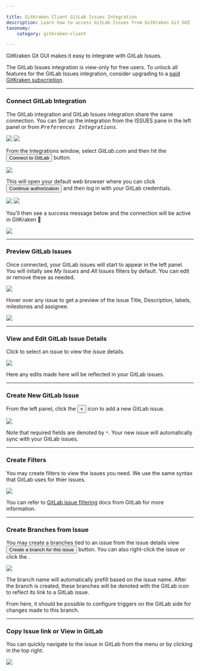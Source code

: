 ```yaml
---

title: GitKraken Client GitLab Issues Integration
description: Learn how to access GitLab Issues from GitKraken Git GUI
taxonomy:
    category: gitkraken-client

---
```


GitKraken Git GUI makes it easy to integrate with GitLab Issues.

<div class='callout callout--basic'>
    <p>The GitLab Issues integration is view-only for free users. To unlock all features for the GitLab Issues integration, consider upgrading to a <a href="https://gitkraken.com/pricing">paid GitKraken subscription</a>.</p>
</div>

***

### Connect GitLab Integration

The GitLab integration and GitLab Issues integration share the same connection. You can Set up the integration from the ISSUES pane in the left panel or from <kbd><i>Preferences   <i class='fa fa-caret-right'></i>   Integrations</i></kbd>.

<img src="/wp-content/uploads/connect-gitlab-issues.png" srcset="/wp-content/uploads/connect-gitlab-issues@2x.png" class="img-bordered img-responsive center">

<img src='/wp-content/uploads/preferences.png' class='center img-bordered'>

From the Integrations window, select _GitLab.com_ and then hit the <button class='button button--success button--ui button--nolink'>Connect to GitLab</button> button.

<img src="/wp-content/uploads/gitlab-authentication.png" srcset="/wp-content/uploads/gitlab-authentication@2x.png 2x" class="img-responsive center img-bordered">

This will open your default web browser where you can click <button class='button button--success button--ui button--nolink'>Continue authorization</button> and then log in with your GitLab credentials.

<img src="/wp-content/uploads/authorize-gitlab.png" srcset="/wp-content/uploads/authorize-gitlab@2x.png 2x" class="img-responsive center img-bordered">

<img src="/wp-content/uploads/gitlab-sign-in.png" srcset="/wp-content/uploads/gitlab-sign-in@2x.png 2x" class="img-responsive center img-bordered">

You'll then see a success message below and the connection will be active in GitKraken 🎉

<img src="/wp-content/uploads/auth-success-gitlab.png" srcset="/wp-content/uploads/auth-success-gitlab@2x.png 2x" class="img-responsive center img-bordered">

***

### Preview GitLab Issues

Once connected, your GitLab issues will start to appear in the left panel. You will initally see  _My Issues_ and _All Issues_ filters by default. You can edit or remove these as needed.

<img src="/wp-content/uploads/issue-list-gitlab.png" srcset="/wp-content/uploads/issue-list-gitlab@2x.png" class="img-bordered img-responsive center">

Hover over any issue to get a preview of the issue Title, Description, labels, milestones and assignee.

<img src="/wp-content/uploads/view-issue-gitlab.png" srcset="/wp-content/uploads/view-issue-gitlab@2x.png" class="img-bordered img-responsive center">

***

### View and Edit GitLab Issue Details

Click to select an issue to view the issue details.

<img src="/wp-content/uploads/gitlab-details.gif" class="img-bordered img-responsive center">

Here any edits made here will be reflected in your GitLab issues.

***

### Create New GitLab Issue

From the left panel, click the <button class='button button--success button--ui button--nolink'>+</button> icon to add a new GitLab issue.

<img src="/wp-content/uploads/new-gitlab-issue.png" srcset="/wp-content/uploads/new-gitlab-issue@2x.png" class="img-bordered img-responsive center">

Note that required fields are denoted by `*`. Your new issue will automatically sync with your GitLab issues.

***

### Create Filters

You may create filters to view the issues you need. We use the same syntax that GitLab uses for thier issues.

<img src="/wp-content/uploads/new-gitlab-filter.png" srcset="/wp-content/uploads/new-gitlab-filter@2x.png" class="img-bordered img-responsive center">

You can refer to [GitLab issue filtering](https://docs.gitlab.com/ee/user/search/index.html#filtering-issue-and-merge-request-lists) docs from GitLab for more information.

***

### Create Branches from Issue

You may create a branches tied to an issue from the issue details view <button class='button button--success button--ui button--nolink'>Create a branch for this issue</button> button. You can also right-click the issue or click the <kbd> <i class="fa fa-ellipsis-v"></i> </kbd>.

<img src="/wp-content/uploads/create-branch-gitlab-issue.png" srcset="/wp-content/uploads/create-branch-gitlab-issue@2x.png" class="img-bordered img-responsive center">

The branch name will automatically prefill based on the issue name. After the branch is created, these branches will be denoted with the GitLab icon to reflect its link to a GitLab issue.

From here, it should be possible to configure triggers on the GitLab side for changes made to this branch.

***

### Copy Issue link or View in GitLab

You can quickly navigate to the issue in GitLab from the <kbd> <i class="fa fa-ellipsis-v"></i> </kbd> menu or by clicking <i class="fa fa-external-link" aria-hidden="true"></i> in the top right.

<img src="/wp-content/uploads/link-to-gitlab-issue.png" srcset="/wp-content/uploads/link-to-gitlab-issue@2x.png" class="img-bordered img-responsive center">


